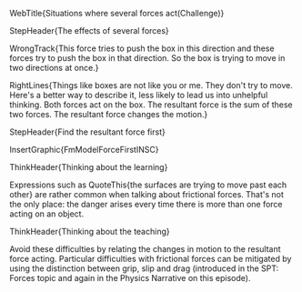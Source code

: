 WebTitle{Situations where several forces act(Challenge)}

StepHeader{The effects of several forces}

WrongTrack{This force tries to push the box in this direction and these forces try to push the box in that direction. So the box is trying to move in two directions at once.}

RightLines{Things like boxes are not like you or me. They don't try to move. Here's a better way to describe it, less likely to lead us into unhelpful thinking. Both forces act on the box. The resultant force is the sum of these two forces. The resultant force changes the motion.}

StepHeader{Find the resultant force first}

InsertGraphic{FmModelForceFirstINSC}   

ThinkHeader{Thinking about the learning}

Expressions such as QuoteThis{the surfaces are trying to move past each other} are rather common when talking about frictional forces. That's not the only place: the danger arises every time there is more than one force acting on an object.

ThinkHeader{Thinking about the teaching}

Avoid these difficulties by relating the changes in motion to the resultant force acting. Particular difficulties with frictional forces can be mitigated by using the distinction between grip, slip and drag (introduced in the SPT: Forces topic and again in the Physics Narrative on this episode).

